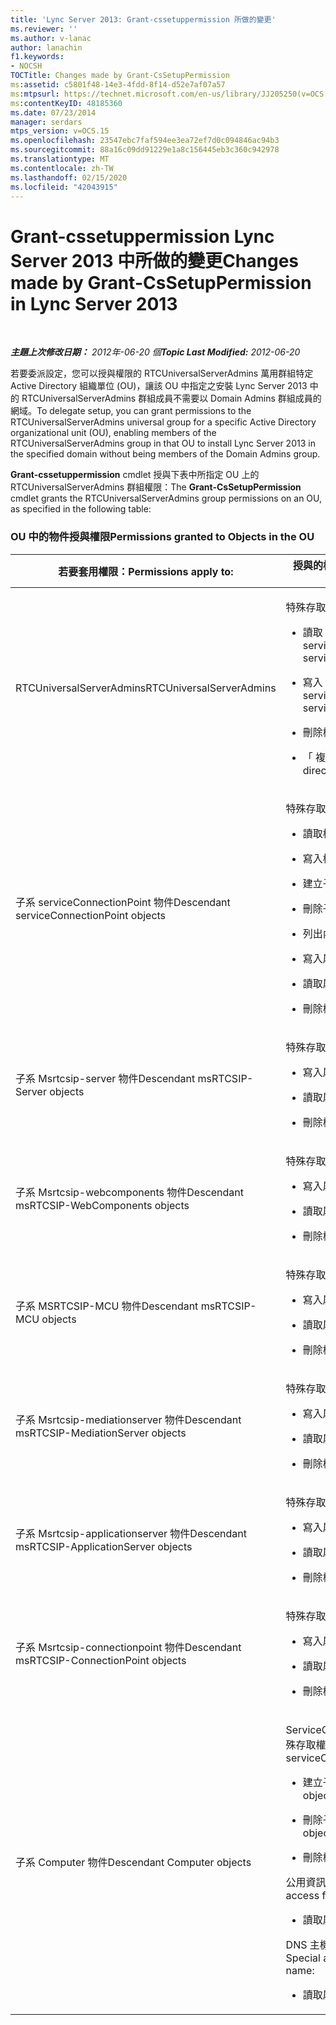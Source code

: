 ```yaml
---
title: 'Lync Server 2013: Grant-cssetuppermission 所做的變更'
ms.reviewer: ''
ms.author: v-lanac
author: lanachin
f1.keywords:
- NOCSH
TOCTitle: Changes made by Grant-CsSetupPermission
ms:assetid: c5801f48-14e3-4fdd-8f14-d52e7af07a57
ms:mtpsurl: https://technet.microsoft.com/en-us/library/JJ205250(v=OCS.15)
ms:contentKeyID: 48185360
ms.date: 07/23/2014
manager: serdars
mtps_version: v=OCS.15
ms.openlocfilehash: 23547ebc7faf594ee3ea72ef7d0c094846ac94b3
ms.sourcegitcommit: 88a16c09dd91229e1a8c156445eb3c360c942978
ms.translationtype: MT
ms.contentlocale: zh-TW
ms.lasthandoff: 02/15/2020
ms.locfileid: "42043915"
---
```

<div data-xmlns="http://www.w3.org/1999/xhtml">

<div class="topic" data-xmlns="http://www.w3.org/1999/xhtml" data-msxsl="urn:schemas-microsoft-com:xslt" data-cs="http://msdn.microsoft.com/">

<div data-asp="http://msdn2.microsoft.com/asp">

# <a name="changes-made-by-grant-cssetuppermission-in-lync-server-2013"></a><span data-ttu-id="bcf68-102">Grant-cssetuppermission Lync Server 2013 中所做的變更</span><span class="sxs-lookup"><span data-stu-id="bcf68-102">Changes made by Grant-CsSetupPermission in Lync Server 2013</span></span>

</div>

<div id="mainSection">

<div id="mainBody">

<span> </span>

<span data-ttu-id="bcf68-103">_**主題上次修改日期：** 2012年-06-20 個_</span><span class="sxs-lookup"><span data-stu-id="bcf68-103">_**Topic Last Modified:** 2012-06-20_</span></span>

<span data-ttu-id="bcf68-104">若要委派設定，您可以授與權限的 RTCUniversalServerAdmins 萬用群組特定 Active Directory 組織單位 (OU)，讓該 OU 中指定之安裝 Lync Server 2013 中的 RTCUniversalServerAdmins 群組成員不需要以 Domain Admins 群組成員的網域。</span><span class="sxs-lookup"><span data-stu-id="bcf68-104">To delegate setup, you can grant permissions to the RTCUniversalServerAdmins universal group for a specific Active Directory organizational unit (OU), enabling members of the RTCUniversalServerAdmins group in that OU to install Lync Server 2013 in the specified domain without being members of the Domain Admins group.</span></span>

<span data-ttu-id="bcf68-105">**Grant-cssetuppermission** cmdlet 授與下表中所指定 OU 上的 RTCUniversalServerAdmins 群組權限：</span><span class="sxs-lookup"><span data-stu-id="bcf68-105">The **Grant-CsSetupPermission** cmdlet grants the RTCUniversalServerAdmins group permissions on an OU, as specified in the following table:</span></span>

### <a name="permissions-granted-to-objects-in-the-ou"></a><span data-ttu-id="bcf68-106">OU 中的物件授與權限</span><span class="sxs-lookup"><span data-stu-id="bcf68-106">Permissions granted to Objects in the OU</span></span>

<table>
<colgroup>
<col style="width: 50%" />
<col style="width: 50%" />
</colgroup>
<thead>
<tr class="header">
<th><span data-ttu-id="bcf68-107">若要套用權限：</span><span class="sxs-lookup"><span data-stu-id="bcf68-107">Permissions apply to:</span></span></th>
<th><span data-ttu-id="bcf68-108">授與的權限為：</span><span class="sxs-lookup"><span data-stu-id="bcf68-108">Permissions granted are:</span></span></th>
</tr>
</thead>
<tbody>
<tr class="odd">
<td><p><span data-ttu-id="bcf68-109">RTCUniversalServerAdmins</span><span class="sxs-lookup"><span data-stu-id="bcf68-109">RTCUniversalServerAdmins</span></span></p></td>
<td><p><span data-ttu-id="bcf68-110">特殊存取權：</span><span class="sxs-lookup"><span data-stu-id="bcf68-110">Special access:</span></span></p>
<ul>
<li><p><span data-ttu-id="bcf68-111">讀取 servicePrincipalName</span><span class="sxs-lookup"><span data-stu-id="bcf68-111">Read servicePrincipalName</span></span></p></li>
<li><p><span data-ttu-id="bcf68-112">寫入 servicePrincipalName</span><span class="sxs-lookup"><span data-stu-id="bcf68-112">Write servicePrincipalName</span></span></p></li>
<li><p><span data-ttu-id="bcf68-113">刪除樹狀目錄</span><span class="sxs-lookup"><span data-stu-id="bcf68-113">Delete tree</span></span></p></li>
<li><p><span data-ttu-id="bcf68-114">「 複寫目錄變更</span><span class="sxs-lookup"><span data-stu-id="bcf68-114">Replicating directory changes</span></span></p></li>
</ul></td>
</tr>
<tr class="even">
<td><p><span data-ttu-id="bcf68-115">子系 serviceConnectionPoint 物件</span><span class="sxs-lookup"><span data-stu-id="bcf68-115">Descendant serviceConnectionPoint objects</span></span></p></td>
<td><p><span data-ttu-id="bcf68-116">特殊存取權：</span><span class="sxs-lookup"><span data-stu-id="bcf68-116">Special access:</span></span></p>
<ul>
<li><p><span data-ttu-id="bcf68-117">讀取權限</span><span class="sxs-lookup"><span data-stu-id="bcf68-117">Read permissions</span></span></p></li>
<li><p><span data-ttu-id="bcf68-118">寫入權限</span><span class="sxs-lookup"><span data-stu-id="bcf68-118">Write permissions</span></span></p></li>
<li><p><span data-ttu-id="bcf68-119">建立子項</span><span class="sxs-lookup"><span data-stu-id="bcf68-119">Create child</span></span></p></li>
<li><p><span data-ttu-id="bcf68-120">刪除子項</span><span class="sxs-lookup"><span data-stu-id="bcf68-120">Delete child</span></span></p></li>
<li><p><span data-ttu-id="bcf68-121">列出內容</span><span class="sxs-lookup"><span data-stu-id="bcf68-121">List contents</span></span></p></li>
<li><p><span data-ttu-id="bcf68-122">寫入屬性</span><span class="sxs-lookup"><span data-stu-id="bcf68-122">Write property</span></span></p></li>
<li><p><span data-ttu-id="bcf68-123">讀取屬性</span><span class="sxs-lookup"><span data-stu-id="bcf68-123">Read property</span></span></p></li>
<li><p><span data-ttu-id="bcf68-124">刪除樹狀目錄</span><span class="sxs-lookup"><span data-stu-id="bcf68-124">Delete tree</span></span></p></li>
</ul></td>
</tr>
<tr class="odd">
<td><p><span data-ttu-id="bcf68-125">子系 Msrtcsip-server 物件</span><span class="sxs-lookup"><span data-stu-id="bcf68-125">Descendant msRTCSIP-Server objects</span></span></p></td>
<td><p><span data-ttu-id="bcf68-126">特殊存取權：</span><span class="sxs-lookup"><span data-stu-id="bcf68-126">Special access:</span></span></p>
<ul>
<li><p><span data-ttu-id="bcf68-127">寫入屬性</span><span class="sxs-lookup"><span data-stu-id="bcf68-127">Write property</span></span></p></li>
<li><p><span data-ttu-id="bcf68-128">讀取屬性</span><span class="sxs-lookup"><span data-stu-id="bcf68-128">Read property</span></span></p></li>
<li><p><span data-ttu-id="bcf68-129">刪除樹狀目錄</span><span class="sxs-lookup"><span data-stu-id="bcf68-129">Delete tree</span></span></p></li>
</ul></td>
</tr>
<tr class="even">
<td><p><span data-ttu-id="bcf68-130">子系 Msrtcsip-webcomponents 物件</span><span class="sxs-lookup"><span data-stu-id="bcf68-130">Descendant msRTCSIP-WebComponents objects</span></span></p></td>
<td><p><span data-ttu-id="bcf68-131">特殊存取權：</span><span class="sxs-lookup"><span data-stu-id="bcf68-131">Special access:</span></span></p>
<ul>
<li><p><span data-ttu-id="bcf68-132">寫入屬性</span><span class="sxs-lookup"><span data-stu-id="bcf68-132">Write property</span></span></p></li>
<li><p><span data-ttu-id="bcf68-133">讀取屬性</span><span class="sxs-lookup"><span data-stu-id="bcf68-133">Read property</span></span></p></li>
<li><p><span data-ttu-id="bcf68-134">刪除樹狀目錄</span><span class="sxs-lookup"><span data-stu-id="bcf68-134">Delete tree</span></span></p></li>
</ul></td>
</tr>
<tr class="odd">
<td><p><span data-ttu-id="bcf68-135">子系 MSRTCSIP-MCU 物件</span><span class="sxs-lookup"><span data-stu-id="bcf68-135">Descendant msRTCSIP-MCU objects</span></span></p></td>
<td><p><span data-ttu-id="bcf68-136">特殊存取權：</span><span class="sxs-lookup"><span data-stu-id="bcf68-136">Special access:</span></span></p>
<ul>
<li><p><span data-ttu-id="bcf68-137">寫入屬性</span><span class="sxs-lookup"><span data-stu-id="bcf68-137">Write property</span></span></p></li>
<li><p><span data-ttu-id="bcf68-138">讀取屬性</span><span class="sxs-lookup"><span data-stu-id="bcf68-138">Read property</span></span></p></li>
<li><p><span data-ttu-id="bcf68-139">刪除樹狀目錄</span><span class="sxs-lookup"><span data-stu-id="bcf68-139">Delete tree</span></span></p></li>
</ul></td>
</tr>
<tr class="even">
<td><p><span data-ttu-id="bcf68-140">子系 Msrtcsip-mediationserver 物件</span><span class="sxs-lookup"><span data-stu-id="bcf68-140">Descendant msRTCSIP-MediationServer objects</span></span></p></td>
<td><p><span data-ttu-id="bcf68-141">特殊存取權：</span><span class="sxs-lookup"><span data-stu-id="bcf68-141">Special access:</span></span></p>
<ul>
<li><p><span data-ttu-id="bcf68-142">寫入屬性</span><span class="sxs-lookup"><span data-stu-id="bcf68-142">Write property</span></span></p></li>
<li><p><span data-ttu-id="bcf68-143">讀取屬性</span><span class="sxs-lookup"><span data-stu-id="bcf68-143">Read property</span></span></p></li>
<li><p><span data-ttu-id="bcf68-144">刪除樹狀目錄</span><span class="sxs-lookup"><span data-stu-id="bcf68-144">Delete tree</span></span></p></li>
</ul></td>
</tr>
<tr class="odd">
<td><p><span data-ttu-id="bcf68-145">子系 Msrtcsip-applicationserver 物件</span><span class="sxs-lookup"><span data-stu-id="bcf68-145">Descendant msRTCSIP-ApplicationServer objects</span></span></p></td>
<td><p><span data-ttu-id="bcf68-146">特殊存取權：</span><span class="sxs-lookup"><span data-stu-id="bcf68-146">Special access:</span></span></p>
<ul>
<li><p><span data-ttu-id="bcf68-147">寫入屬性</span><span class="sxs-lookup"><span data-stu-id="bcf68-147">Write property</span></span></p></li>
<li><p><span data-ttu-id="bcf68-148">讀取屬性</span><span class="sxs-lookup"><span data-stu-id="bcf68-148">Read property</span></span></p></li>
<li><p><span data-ttu-id="bcf68-149">刪除樹狀目錄</span><span class="sxs-lookup"><span data-stu-id="bcf68-149">Delete tree</span></span></p></li>
</ul></td>
</tr>
<tr class="even">
<td><p><span data-ttu-id="bcf68-150">子系 Msrtcsip-connectionpoint 物件</span><span class="sxs-lookup"><span data-stu-id="bcf68-150">Descendant msRTCSIP-ConnectionPoint objects</span></span></p></td>
<td><p><span data-ttu-id="bcf68-151">特殊存取權：</span><span class="sxs-lookup"><span data-stu-id="bcf68-151">Special access:</span></span></p>
<ul>
<li><p><span data-ttu-id="bcf68-152">寫入屬性</span><span class="sxs-lookup"><span data-stu-id="bcf68-152">Write property</span></span></p></li>
<li><p><span data-ttu-id="bcf68-153">讀取屬性</span><span class="sxs-lookup"><span data-stu-id="bcf68-153">Read property</span></span></p></li>
<li><p><span data-ttu-id="bcf68-154">刪除樹狀目錄</span><span class="sxs-lookup"><span data-stu-id="bcf68-154">Delete tree</span></span></p></li>
</ul></td>
</tr>
<tr class="odd">
<td><p><span data-ttu-id="bcf68-155">子系 Computer 物件</span><span class="sxs-lookup"><span data-stu-id="bcf68-155">Descendant Computer objects</span></span></p></td>
<td><p><span data-ttu-id="bcf68-156">ServiceConnectionPoint 的特殊存取權：</span><span class="sxs-lookup"><span data-stu-id="bcf68-156">Special access for serviceConnectionPoint:</span></span></p>
<ul>
<li><p><span data-ttu-id="bcf68-157">建立子物件</span><span class="sxs-lookup"><span data-stu-id="bcf68-157">Create child objects</span></span></p></li>
<li><p><span data-ttu-id="bcf68-158">刪除子物件</span><span class="sxs-lookup"><span data-stu-id="bcf68-158">Delete child objects</span></span></p></li>
<li><p><span data-ttu-id="bcf68-159">刪除樹狀目錄</span><span class="sxs-lookup"><span data-stu-id="bcf68-159">Delete tree</span></span></p></li>
</ul>
<p><span data-ttu-id="bcf68-160">公用資訊的特殊存取權：</span><span class="sxs-lookup"><span data-stu-id="bcf68-160">Special access for public information:</span></span></p>
<ul>
<li><p><span data-ttu-id="bcf68-161">讀取屬性</span><span class="sxs-lookup"><span data-stu-id="bcf68-161">Read property</span></span></p></li>
</ul>
<p><span data-ttu-id="bcf68-162">DNS 主機名稱的特殊存取權：</span><span class="sxs-lookup"><span data-stu-id="bcf68-162">Special access for DNS host name:</span></span></p>
<ul>
<li><p><span data-ttu-id="bcf68-163">讀取屬性</span><span class="sxs-lookup"><span data-stu-id="bcf68-163">Read property</span></span></p></li>
</ul></td>
</tr>
</tbody>
</table>


</div>

<span> </span>

</div>

</div>

</div>

